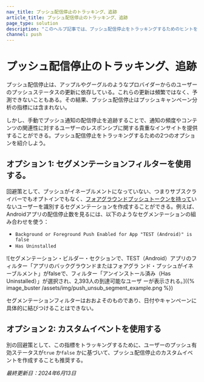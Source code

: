 ```yaml
---
nav_title: プッシュ配信停止のトラッキング、追跡
article_title: プッシュ配信停止のトラッキング、追跡
page_type: solution
description: "このヘルプ記事では、プッシュ配信停止をトラッキングするためのヒントをいくつか紹介している。"
channel: push
---
```


# プッシュ配信停止のトラッキング、追跡

プッシュ配信停止は、アップルやグーグルのようなプロバイダーからのユーザーのプッシュステータスの更新に依存している。これらの更新は頻繁ではなく、予測できないこともある。その結果、プッシュ配信停止はプッシュキャンペーン分析の指標には含まれない。 

しかし、手動でプッシュ通知の配信停止を追跡することで、通知の頻度やコンテンツの関連性に対するユーザーのレスポンシブに関する貴重なインサイトを提供することができる。プッシュ配信停止をトラッキングするための2つのオプションを紹介しよう。

## オプション 1: セグメンテーションフィルターを使用する。

回避策として、プッシュがイネーブルメントになっていない、つまりサブスクライバーでもオプトインでもなく、[フォアグラウンドプッシュトークンを持って]({{site.baseurl}}/user_guide/message_building_by_channel/push/push_registration/#push-tokens)いないユーザーを識別するセグメンテーションを作成することができる。例えば、Androidアプリの配信停止数を見るには、以下のようなセグメンテーションの組み合わせを使う： 

- `Background or Foreground Push Enabled for App "TEST (Android)" is false`
- `Has Uninstalled`

![セグメンテーション・ビルダー・セクションで、TEST（Android）アプリのフィルター「アプリのバックグラウンドまたはフォアグラ ンド・プッシュがイネーブルメント」がfalseで、フィルター「アンインストール済み（Has Uninstalled）」が選択され、2,393人の到達可能なユーザ ーが表示される。]({% image_buster /assets/img/push_unsub_segment_example.png %})

セグメンテーションフィルターはおおよそのものであり、日付やキャンペーンに具体的に結びつけることはできない。

## オプション 2: カスタムイベントを使用する

別の回避策として、この指標をトラッキングするために、ユーザーのプッシュ有効ステータスが`true` か`false` かに基づいて、プッシュ配信停止のカスタムイベントを作成することも推奨する。

_最終更新日：2024年6月13日_